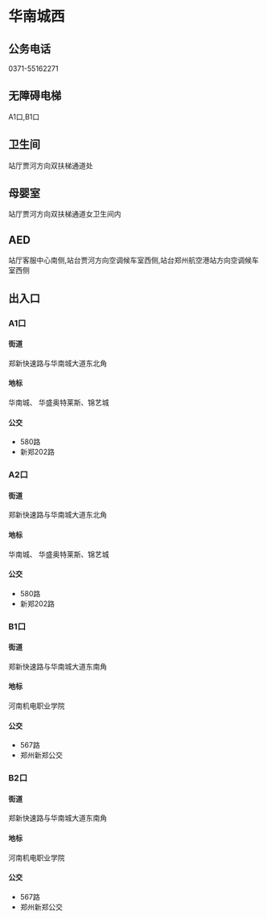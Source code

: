 # 华南城西

## 公务电话

0371-55162271

## 无障碍电梯

A1口,B1口

## 卫生间

站厅贾河方向双扶梯通道处

## 母婴室

站厅贾河方向双扶梯通道女卫生间内

## AED

站厅客服中心南侧,站台贾河方向空调候车室西侧,站台郑州航空港站方向空调候车室西侧

## 出入口

### A1口

#### 街道

郑新快速路与华南城大道东北角

#### 地标

华南城、 华盛奥特莱斯、锦艺城

#### 公交

- 580路
- 新郑202路

### A2口

#### 街道

郑新快速路与华南城大道东北角

#### 地标

华南城、 华盛奥特莱斯、锦艺城

#### 公交

- 580路
- 新郑202路

### B1口

#### 街道

郑新快速路与华南城大道东南角

#### 地标

河南机电职业学院

#### 公交

- 567路
- 郑州新郑公交

### B2口

#### 街道

郑新快速路与华南城大道东南角

#### 地标

河南机电职业学院

#### 公交

- 567路
- 郑州新郑公交

